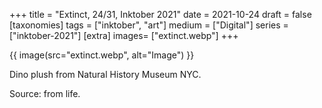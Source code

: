 +++
title = "Extinct, 24/31, Inktober 2021"
date = 2021-10-24
draft =  false
[taxonomies]
tags = ["inktober", "art"]
medium = ["Digital"]
series = ["inktober-2021"]
[extra]
images= ["extinct.webp"]
+++

{{ image(src="extinct.webp", alt="Image") }}

Dino plush from Natural History Museum NYC.

Source: from life.
